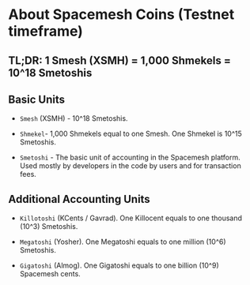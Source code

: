 # About Spacemesh Coins (Testnet timeframe)

## TL;DR: 1 Smesh (XSMH) = 1,000 Shmekels = 10^18 Smetoshis


## Basic Units

- `Smesh` (XSMH) - 10^18 Smetoshis.

- `Shmekel`-  1,000 Shmekels equal to one Smesh. One Shmekel is 10^15 Smetoshis.

- `Smetoshi` - The basic unit of accounting in the Spacemesh platform. Used mostly by developers in the code by users and for transaction fees.

## Additional Accounting Units
- `Killotoshi` (KCents / Gavrad). One Killocent equals to one thousand (10^3) Smetoshis.

- `Megatoshi` (Yosher). One Megatoshi equals to one million (10^6) Smetoshis.

- `Gigatoshi` (Almog). One Gigatoshi equals to one billion (10^9) Spacemesh cents.
